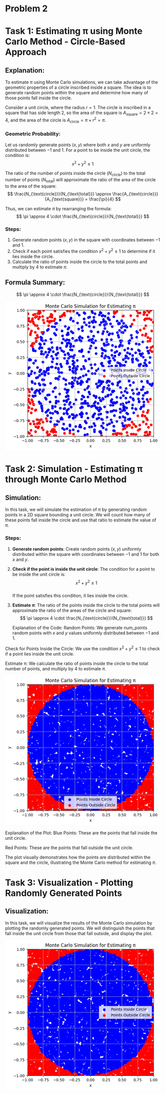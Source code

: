 # Problem 2

# Task 1: Estimating π using Monte Carlo Method - Circle-Based Approach

## Explanation:

To estimate $\pi$ using Monte Carlo simulations, we can take advantage of the geometric properties of a circle inscribed inside a square. The idea is to generate random points within the square and determine how many of those points fall inside the circle.

Consider a unit circle, where the radius $r = 1$. The circle is inscribed in a square that has side length 2, so the area of the square is $A_{\text{square}} = 2 \times 2 = 4$, and the area of the circle is $A_{\text{circle}} = \pi \times r^2 = \pi$.

### Geometric Probability:

Let us randomly generate points $(x, y)$ where both $x$ and $y$ are uniformly distributed between $-1$ and $1$. For a point to be inside the unit circle, the condition is:
$$ x^2 + y^2 \leq 1 $$

The ratio of the number of points inside the circle ($N_{\text{circle}}$) to the total number of points ($N_{\text{total}}$) will approximate the ratio of the area of the circle to the area of the square:
$$ \frac{N_{\text{circle}}}{N_{\text{total}}} \approx \frac{A_{\text{circle}}}{A_{\text{square}}} = \frac{\pi}{4} $$

Thus, we can estimate $\pi$ by rearranging the formula:
$$ \pi \approx 4 \cdot \frac{N_{\text{circle}}}{N_{\text{total}}} $$

### Steps:
1. Generate random points $(x, y)$ in the square with coordinates between $-1$ and $1$.
2. Check if each point satisfies the condition $x^2 + y^2 \leq 1$ to determine if it lies inside the circle.
3. Calculate the ratio of points inside the circle to the total points and multiply by 4 to estimate $\pi$.

## Formula Summary:
$$ \pi \approx 4 \cdot \frac{N_{\text{circle}}}{N_{\text{total}}} $$

![alt text](image-4.png)

# Task 2: Simulation - Estimating π through Monte Carlo Method

## Simulation:

In this task, we will simulate the estimation of $\pi$ by generating random points in a 2D square bounding a unit circle. We will count how many of these points fall inside the circle and use that ratio to estimate the value of $\pi$.

### Steps:
1. **Generate random points**: Create random points $(x, y)$ uniformly distributed within the square with coordinates between $-1$ and $1$ for both $x$ and $y$.
2. **Check if the point is inside the unit circle**: The condition for a point to be inside the unit circle is:
   $$ x^2 + y^2 \leq 1 $$  
   If the point satisfies this condition, it lies inside the circle.
3. **Estimate $\pi$**: The ratio of the points inside the circle to the total points will approximate the ratio of the areas of the circle and square:
   $$ \pi \approx 4 \cdot \frac{N_{\text{circle}}}{N_{\text{total}}} $$

   Explanation of the Code:
Random Points: We generate num_points random points with $x$ and $y$ values uniformly distributed between $-1$ and $1$.

Check for Points Inside the Circle: We use the condition $x^2 + y^2 \leq 1$ to check if a point lies inside the unit circle.

Estimate π: We calculate the ratio of points inside the circle to the total number of points, and multiply by 4 to estimate $\pi$.

![alt text](image-5.png)

Explanation of the Plot:
Blue Points: These are the points that fall inside the unit circle.

Red Points: These are the points that fall outside the unit circle.

The plot visually demonstrates how the points are distributed within the square and the circle, illustrating the Monte Carlo method for estimating $\pi$.

# Task 3: Visualization - Plotting Randomly Generated Points

## Visualization:

In this task, we will visualize the results of the Monte Carlo simulation by plotting the randomly generated points. We will distinguish the points that fall inside the unit circle from those that fall outside, and display the plot.

![alt text](image-6.png)